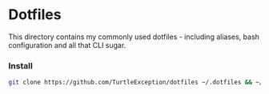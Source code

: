 # Dotfiles

This directory contains my commonly used dotfiles - including aliases, bash configuration and all that CLI sugar.

### Install

```bash
git clone https://github.com/TurtleException/dotfiles ~/.dotfiles && ~/-dotfiles/install.sh
```
